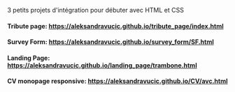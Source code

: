 3 petits projets d'intégration pour débuter avec HTML et CSS
#### Tribute page: https://aleksandravucic.github.io/tribute_page/index.html
#### Survey Form:  https://aleksandravucic.github.io/survey_form/SF.html
#### Landing Page: https://aleksandravucic.github.io/landing_page/trambone.html
#### CV monopage responsive: https://aleksandravucic.github.io/CV/avc.html

